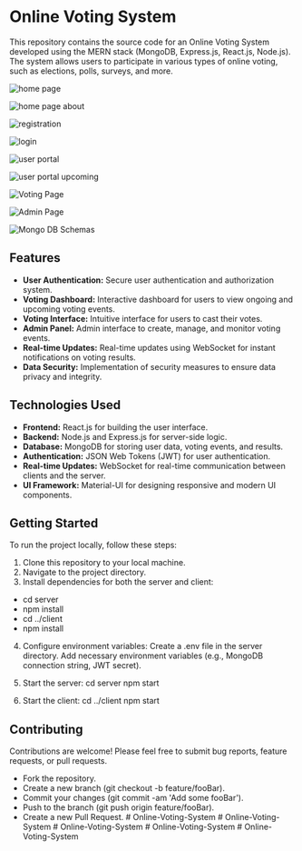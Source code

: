 # Online Voting System

This repository contains the source code for an Online Voting System developed using the MERN stack (MongoDB, Express.js, React.js, Node.js). The system allows users to participate in various types of online voting, such as elections, polls, surveys, and more.

![home page](https://github.com/gurneeshs/Online-Voting-System/assets/99495469/780a5cea-75a6-4990-bf7c-a2018f509ed9)

![home page about](https://github.com/gurneeshs/Online-Voting-System/assets/99495469/5f6284a8-cd6d-4063-bc09-47f44b34bd09)

![registration](https://github.com/gurneeshs/Online-Voting-System/assets/99495469/5348d29b-d02e-430a-91bb-f384048d916f)

![login](https://github.com/gurneeshs/Online-Voting-System/assets/99495469/5d49a581-d416-4f28-9b0d-9b704a0fa2a7)

![user portal](https://github.com/gurneeshs/Online-Voting-System/assets/99495469/16070394-2e9a-40a9-9dbc-dfb3e98d9140)

![user portal upcoming](https://github.com/gurneeshs/Online-Voting-System/assets/99495469/3976ca1e-9cc5-404c-9d78-ac34abb3dae0)

![Voting Page](https://github.com/gurneeshs/Online-Voting-System/assets/99495469/87e968bd-bc63-4bf6-913a-9a33b93485a8)

![Admin Page](https://github.com/gurneeshs/Online-Voting-System/assets/99495469/bb45ae97-7fe7-4bf4-884c-b98e9ea2f53b)

![Mongo DB Schemas](https://github.com/gurneeshs/Online-Voting-System/assets/99495469/03c8ca6c-1719-4f99-bdfe-129419d60c91)






## Features
- **User Authentication:** Secure user authentication and authorization system.
- **Voting Dashboard:** Interactive dashboard for users to view ongoing and upcoming voting events.
- **Voting Interface:** Intuitive interface for users to cast their votes.
- **Admin Panel:** Admin interface to create, manage, and monitor voting events.
- **Real-time Updates:** Real-time updates using WebSocket for instant notifications on voting results.
- **Data Security:** Implementation of security measures to ensure data privacy and integrity.

## Technologies Used
- **Frontend:** React.js for building the user interface.
- **Backend:** Node.js and Express.js for server-side logic.
- **Database:** MongoDB for storing user data, voting events, and results.
- **Authentication:** JSON Web Tokens (JWT) for user authentication.
- **Real-time Updates:** WebSocket for real-time communication between clients and the server.
- **UI Framework:** Material-UI for designing responsive and modern UI components.

## Getting Started
To run the project locally, follow these steps:

1. Clone this repository to your local machine.
2. Navigate to the project directory.
3. Install dependencies for both the server and client:
  - cd server
  - npm install
  - cd ../client
  - npm install

4. Configure environment variables:
Create a .env file in the server directory.
Add necessary environment variables (e.g., MongoDB connection string, JWT secret).

5. Start the server:
cd server
npm start

6. Start the client:
cd ../client
npm start

## Contributing
Contributions are welcome! Please feel free to submit bug reports, feature requests, or pull requests.

- Fork the repository.
- Create a new branch (git checkout -b feature/fooBar).
- Commit your changes (git commit -am 'Add some fooBar').
- Push to the branch (git push origin feature/fooBar).
- Create a new Pull Request.
#   O n l i n e - V o t i n g - S y s t e m  
 #   O n l i n e - V o t i n g - S y s t e m  
 #   O n l i n e - V o t i n g - S y s t e m  
 #   O n l i n e - V o t i n g - S y s t e m  
 #   O n l i n e - V o t i n g - S y s t e m  
 